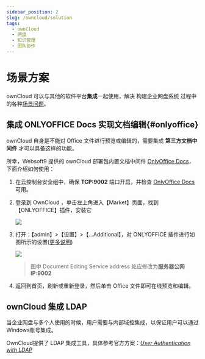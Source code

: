 ```yaml
---
sidebar_position: 2
slug: /owncloud/solution
tags:
  - ownCloud
  - 网盘
  - 知识管理
  - 团队协作
---
```


# 场景方案

ownCloud 可以与其他的软件平台**集成**一起使用，解决 构建企业网盘系统 过程中的各种[场景问题](https://owncloud.com/owncloud-and-microsoft/)。

## 集成 ONLYOFFICE Docs 实现文档编辑{#onlyoffice}

ownCloud 自身是不能对 Office 文件进行预览或编辑的，需要集成 **第三方文档中间件** 才可以具备这样的功能。  

所幸，Websoft9 提供的 ownCloud 部署包内置文档中间件 [OnlyOffice Docs](../onlyofficedocs)，下面介绍如何使用：

1. 在云控制台安全组中，确保 **TCP:9002** 端口开启，并检查 [OnlyOffice Docs](../onlyofficedocs) 可用。

2. 登录到 OwnCloud ，单击左上角进入【Market】页面，找到【ONLYOFFICE】插件，安装它

	![](https://libs.websoft9.com/Websoft9/DocsPicture/zh/owncloud/owncloud-preview-1-websoft9.png)

3. 打开：【admin】>【设置】>【...Additional】，对 ONLYOFFICE 插件进行如图所示的设置([更多说明](https://api.onlyoffice.com/editors/owncloud))

   ![](https://libs.websoft9.com/Websoft9/DocsPicture/zh/owncloud/owncloud-preview-2-websoft9.png)

   > 图中 Document Editing Service address 处应修改为**服务器公网IP:9002**

6. 返回到首页，刷新或重新登录，然后单击 Office 文件即可在线预览和编辑。

## ownCloud 集成 LDAP

当企业网盘与多个人使用的时候，用户需要与内部域控集成，以保证用户可以通过Windows账号集成。

OwnCloud提供了 LDAP 集成工具，具体参考官方方案：*[User Authentication with LDAP](https://doc.owncloud.org/server/admin_manual/configuration/user/user_auth_ldap.html)*